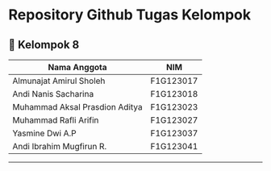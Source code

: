 # **Repository Github Tugas Kelompok** 

## 👥 **Kelompok 8**  
| Nama Anggota                      | NIM          |
|-----------------------------------|--------------|
| Almunajat Amirul Sholeh           | F1G123017    | 
| Andi Nanis Sacharina              | F1G123018    |
| Muhammad Aksal Prasdion Aditya    | F1G123023    | 
| Muhammad Rafli Arifin             | F1G123027    |
| Yasmine Dwi A.P                   | F1G123037    |
| Andi Ibrahim Mugfirun R.          | F1G123041    | 
 
---
